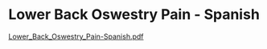 # Lower Back Oswestry Pain - Spanish

[Lower_Back_Oswestry_Pain-Spanish.pdf](Lower%20Back%20Oswestry%20Pain%20-%20Spanish%208e228c7f3f8749ae871543c64b10317f/Lower_Back_Oswestry_Pain-Spanish.pdf)